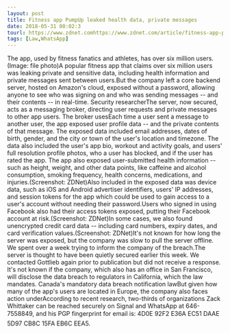 ```yaml
---
layout: post
title: Fitness app PumpUp leaked health data, private messages
date: 2018-05-31 00:02:3
tourl: https://www.zdnet.comhttps://www.zdnet.com/article/fitness-app-pumpup-leaked-health-data-private-messages/
tags: [Law,WhatsApp]
---
```

The app, used by fitness fanatics and athletes, has over six million users. (Image: file photo)A popular fitness app that claims over six million users was leaking private and sensitive data, including health information and private messages sent between users.But the company left a core backend server, hosted on Amazon's cloud, exposed without a password, allowing anyone to see who was signing on and who was sending messages -- and their contents -- in real-time. Security researcherThe server, now secured, acts as a messaging broker, directing user requests and private messages to other app users. The broker usesEach time a user sent a message to another user, the app exposed user profile data -- and the private contents of that message. The exposed data included email addresses, dates of birth, gender, and the city or town of the user's location and timezone. The data also included the user's app bio, workout and activity goals, and users' full resolution profile photos, who a user has blocked, and if the user has rated the app. The app also exposed user-submitted health information -- such as height, weight, and other data points, like caffeine and alcohol consumption, smoking frequency, health concerns, medications, and injuries.(Screenshot: ZDNet)Also included in the exposed data was device data, such as iOS and Android advertiser identifiers, users' IP addresses, and session tokens for the app which could be used to gain access to a user's account without needing their password.Users who signed in using Facebook also had their access tokens exposed, putting their Facebook account at risk.(Screenshot: ZDNet)In some cases, we also found unencrypted credit card data -- including card numbers, expiry dates, and card verification values.(Screenshot: ZDNet)It's not known for how long the server was exposed, but the company was slow to pull the server offline. We spent over a week trying to inform the company of the breach.The server is thought to have been quietly secured earlier this week. We contacted Gottlieb again prior to publication but did not receive a response. It's not known if the company, which also has an office in San Francisco, will disclose the data breach to regulators in California, which the law mandates. Canada's mandatory data breach notification lawBut given how many of the app's users are located in Europe, the company also faces action underAccording to recent research, two-thirds of organizations Zack Whittaker can be reached securely on Signal and WhatsApp at 646-7558849, and his PGP fingerprint for email is: 4D0E 92F2 E36A EC51 DAAE 5D97 CB8C 15FA EB6C EEA5.